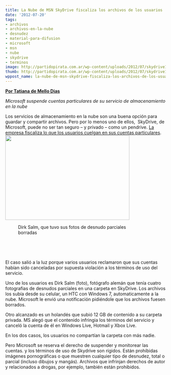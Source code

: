 ```yaml
---
title: La Nube de MSN SkyDrive fiscaliza los archivos de los usuarios
date: '2012-07-20'
tags:
- archivos
- archivos-en-la-nube
- desnudez
- material-para-difusion
- microsoft
- msn
- nube
- skydrive
- terminos
image: http://partidopirata.com.ar/wp-content/uploads/2012/07/skydrive1.jpg
thumb: http://partidopirata.com.ar/wp-content/uploads/2012/07/skydrive1-150x150.jpg
wppost_name: la-nube-de-msn-skydrive-fiscaliza-los-archivos-de-los-usuarios
---
```


<strong><a href="http://blogs.estadao.com.br/link/skydrive-fiscaliza-arquivos-dos-usuarios/" target="_blank">Por Tatiana de Mello Dias</a></strong>

<em>Microsoft suspende cuentas particulares de su servicio de almacenamiento en la nube</em>

Los servicios de almacenamiento en la nube son una buena opción para guardar y compartir archivos. Pero por lo menos uno de ellos,  SkyDrive, de Microsoft, puede no ser tan seguro – y privado – como un pendrive. <a href="http://bitelia.com/2012/07/skydrive-almacenamiento-terminos-uso">La empresa fiscaliza lo que los usuarios cuelgan en sus cuentas particulares</a>.<a href="http://partidopirata.com.ar/wp-content/uploads/2012/07/skydrive1.jpg"><img class="size-full wp-image-5429 alignright" title="skydrive1" src="http://partidopirata.com.ar/wp-content/uploads/2012/07/skydrive1.jpg" alt="" width="390" height="265" />
</a>

<dl id="attachment_5429" class="wp-caption alignright" style="width: 400px;"><dd class="wp-caption-dd">Dirk Salm, que tuvo sus fotos de desnudo parciales borradas</dd></dl>&nbsp;

&nbsp;

El caso salió a la luz porque varios usuarios reclamaron que sus cuentas habían sido canceladas por supuesta violación a los términos de uso del servicio.

Uno de los usuarios es Dirk Salm (foto), fotógrafo alemán que tenía cuatro fotografias de desnudos parciales en una carpeta en SkyDrive. Los archivos los subía desde su celular, un HTC con Windows 7, automaticamente a la nube. Microsoft le envió una notificación pidiéndole que los archivos fuesen borrados.

Otro alcanzado es un holandés que subió 12 GB de contenido a su carpeta privada. MS alegó que el contenido infringia los términos del servicio y canceló la cuenta de él en Windows Live, Hotmail y Xbox Live.

En los dos casos, los usuarios no compartían la carpeta con más nadie.

Pero Microsoft se reserva el derecho de suspender y monitorear las cuentas. y los términos de uso de Skydrive son rígidos. Están prohíbidas imágenes pornográficas o que muestren cualquier tipo de desnudez, total o parcial (incluso dibujos y mangás). Archivos que infrinjan derechos de autor y relacionados a drogas, por ejemplo, también están prohibidos.

&nbsp;
